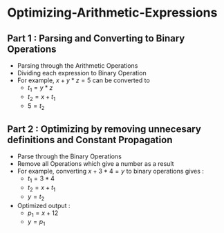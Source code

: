 # Optimizing-Arithmetic-Expressions

## Part 1 : Parsing and Converting to Binary Operations
- Parsing through the Arithmetic Operations
- Dividing each expression to Binary Operation
- For example, $x + y * z = 5$ can be converted to
  - $t_1 = y * z$
  - $t_2 = x + t_1$
  - $5 = t_2$

## Part 2 : Optimizing by removing unnecesary definitions and Constant Propagation
- Parse through the Binary Operations
- Remove all Operations which give a number as a result
- For example, converting $x + 3 * 4 = y$ to binary operations gives :
  - $t_1 = 3 * 4$
  - $t_2 = x + t_1$
  - $y = t_2$
- Optimized output :
  - $p_1 = x + 12$
  - $y = p_1$
